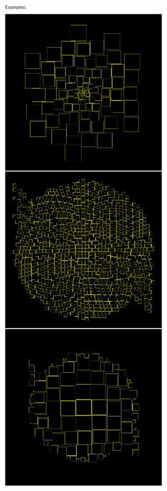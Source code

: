 Examples:

![Alt text](Examples/Example1.png?raw=true "Example1")
![Alt text](Examples/Example2.png?raw=true "Example2")
![Alt text](Examples/Example3.png?raw=true "Example3")
